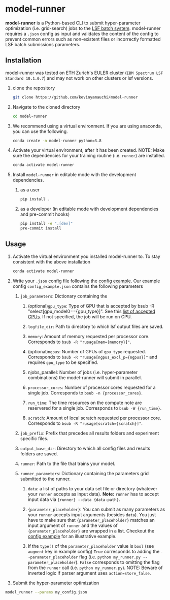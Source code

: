 # model-runner
**model-runner** is a Python-based CLI to submit hyper-parameter optimization (i.e. grid-search) jobs to the [LSF batch system](https://www.bsc.es/support/LSF/old-9.1.1/lsf_programmer/index.htm?batch_programmer_lsf.html~main). model-runner requires a `.json` config as input and validates the content of the config to prevent common errors such as non-existent files or incorrectly formatted LSF batch submissions parameters.

## Installation
model-runner was tested on ETH Zurich's EULER cluster (`IBM Spectrum LSF Standard 10.1.0.7`) and may not work on other clusters or lsf versions.

1) clone the repository

    ```bash
    git clone https://github.com/kevinyamauchi/model-runner
    ```

2) Navigate to the cloned directory

    ```bash
    cd model-runner
    ```

3) We recommend using a virtual environment. If you are using anaconda, you can use the following.

    ```bash
    conda create -n model-runner python=3.8
    ```

4) Activate your virtual environment, after it has been created. NOTE: Make sure the dependencies for your
training routine (i.e. `runner`) are installed.

    ```bash
    conda activate model-runner
    ```

5) Install `model-runner` in editable mode with the development dependencies.

    1) as a user

        ```bash
        pip install .
        ```
    2) as a developer (in editable mode with development dependencies and pre-commit hooks)
 
        ```bash
        pip install -e ".[dev]"
        pre-commit install
        ```

## Usage
1) Activate the virtual environment you installed model-runner to. To stay consistent with the above installation

    ```bash
    conda activate model-runner
    ```

2) Write your `.json` config file following the [config example](./examples/config_example.json). Our example config `config_example.json` contains the following parameters

    1) `job_parameters`: Dictionary containing the 
        1) (optional)`gpu_type`: Type of GPU that is accepted by bsub -R "select[gpu_model0=={gpu_type}]". See
        this [list of accepted GPUs](https://scicomp.ethz.ch/wiki/Getting_started_with_GPUs#Available_GPU_node_types). If not specified, the job will be run on CPU.

        2) `logfile_dir`: Path to directory to which lsf output files are saved.

        3) `memory`: Amount of memory requested per processor core. Corresponds to `bsub -R "rusage[mem={memory}]"`.

        4) (optional)`ngpus`: Number of GPUs of `gpu_type` requested. Corresponds to `bsub -R "rusage[ngpus_excl_p={ngpus}]"` and requires `gpu_type` to be specified.

        5) njobs_parallel: Number of jobs (i.e. hyper-parameter combinations) the model-runner will submit in parallel.

        6) `processor_cores`: Number of processor cores requested for a single job. Corresponds to `bsub -n {processor_cores}`.

        7) `run_time`: The time resources on the compute note are reservered for a single job. Corresponds to `bsub -W {run_time}`.

        8) `scratch`: Amount of local scratch requested per processor core. Corresponds to `bsub -R "rusage[scratch={scratch}]"`.

    2) `job_prefix`: Prefix that precedes all results folders and experiment specific files.

    3) `output_base_dir`: Directory to which all config files and results folders are saved.

    4) `runner`: Path to the file that trains your model.

    5) `runner_parameters`: Dictionary containing the parameters grid submitted to the runner.
        1) `data`: a list of paths to your data set file or directory (whatever your `runner` accepts as input
        data). **Note:** `runner` has to accept input data via `{runner} --data {data-path}`.

        2) `{parameter_placeholder}`: You can submit as many parameters as your `runner` accepts input arguments (besides `data`). You just have to make sure that `{parameter_placeholder}` matches an input argument of `runner` and the values of `{parameter_placeholder}` are wrapped in a list. Checkout the [config example](./examples/config_example.json) for an illustrative example.
          1) If the `type()` of the `parameter_placeholder` value is `bool` (see `augment` key in example
          config) `True` corresponds to adding the `--parameter_placeholder` flag (i.e. `python my_runner.py --parameter_placeholder`). `False` corresponds to
          omitting the flag from the `runner` call (i.e. `python my_runner.py`). NOTE: Beware of inverted logic if parser argument uses `action=store_false`.

3) Submit the hyper-parameter optimization

```bash
model_runner --params my_config.json
```


